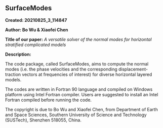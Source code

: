 ## SurfaceModes ##

__Created: 20210825_3_114847__

__Author: Bo Wu & Xiaofei Chen__

**Title of our paper:** _A versatile solver of the normal modes for horizontal stratified complicated models_

__Description:__

The code package, called SurfaceModes, aims to compute the normal modes (i.e. the phase velocities and the corresponding displacement-traction vectors at frequencies of interest) for diverse horizontal layered models.

The codes are written in Fortran 90 language and compiled on Windows platform using Intel Fortran compiler. Users are suggested to install an Intel Fortran compiled before running the code. 

The copyright is due to Bo Wu and Xiaofei Chen, from Department of Earth and Space Sciences, Southern University of Science and Technology (SUSTech), Shenzhen 518055, China.


